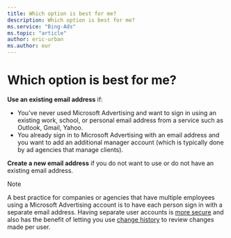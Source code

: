 ```yaml
---
title: Which option is best for me?
description: Which option is best for me?
ms.service: "Bing-Ads"
ms.topic: "article"
author: eric-urban
ms.author: eur
---
```


# Which option is best for me?

**Use an existing email address**  if:
- You've never used Microsoft Advertising and want to sign in using an existing work, school, or personal email address from a service such as Outlook, Gmail, Yahoo.
- You already sign in to Microsoft Advertising with an email address and you want to add an additional manager account (which is typically done by ad agencies that manage clients).

**Create a new email address**  if you do not want to use or do not have an existing email address.

> [!NOTE]
> A best practice for companies or agencies that have multiple employees using a Microsoft Advertising account is to have each person sign in with a separate email address. Having separate user accounts is [more secure](https://go.microsoft.com/fwlink?LinkId=528347) and also has the benefit of letting you use [change history](https://go.microsoft.com/fwlink?LinkId=529956) to review changes made per user.


